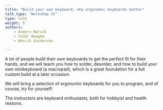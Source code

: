 ```yaml
---
title: "Build your own keyboard, why ergonomic keyboards matter"
talk_type: "Workshop 3t"
type: talk
weight: 9
authors:
    - Anders Rørvik
    - Vidar Waagbø
    - Henrik Gundersen

---
```

A lot of people build their own keyboards to get the perfect fit for their hands, and we will teach you how to solder, desolder, and how to build your own minikeyboard (a macropad), which is a great foundation for a full custom build at a later occasion.

We will bring a selection of ergonomic keyboards for you to program, and of course, try for yourself!

The instructors are keyboard enthusiasts, both for hobbyist and health reasons.
